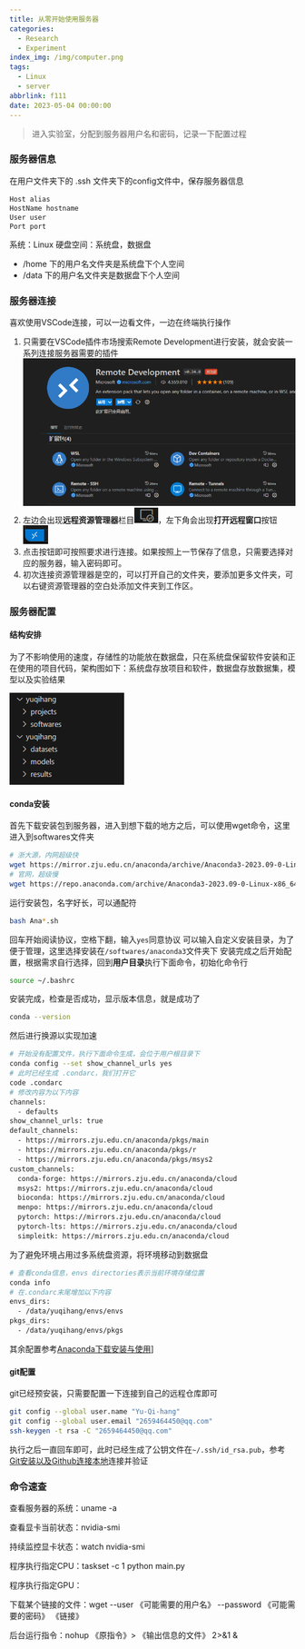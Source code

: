 ```yaml
---
title: 从零开始使用服务器
categories:
  - Research
  - Experiment
index_img: /img/computer.png
tags:
  - Linux
  - server
abbrlink: f111
date: 2023-05-04 00:00:00
---
```


> 进入实验室，分配到服务器用户名和密码，记录一下配置过程



### 服务器信息

在用户文件夹下的 .ssh 文件夹下的config文件中，保存服务器信息

    Host alias
    HostName hostname
    User user
    Port port

系统：Linux
硬盘空间：系统盘，数据盘

- /home 下的用户名文件夹是系统盘下个人空间
- /data 下的用户名文件夹是数据盘下个人空间



### 服务器连接

喜欢使用VSCode连接，可以一边看文件，一边在终端执行操作

1. 只需要在VSCode插件市场搜索Remote Development进行安装，就会安装一系列连接服务器需要的插件![image.png](../../../../image/server/plugin.png)
2. 左边会出现**远程资源管理器**栏目![image.png](../../../../image/server/source.png)，左下角会出现**打开远程窗口**按钮![image.png](../../../../image/server/remote.png)
3. 点击按钮即可按照要求进行连接。如果按照上一节保存了信息，只需要选择对应的服务器，输入密码即可。
4. 初次连接资源管理器是空的，可以打开自己的文件夹，要添加更多文件夹，可以右键资源管理器的空白处添加文件夹到工作区。 

### 服务器配置



#### 结构安排

为了不影响使用的速度，存储性的功能放在数据盘，只在系统盘保留软件安装和正在使用的项目代码，架构图如下：系统盘存放项目和软件，数据盘存放数据集，模型以及实验结果

![image.png](../../../../image/server/tree.png) 

#### conda安装

首先下载安装包到服务器，进入到想下载的地方之后，可以使用wget命令，这里进入到softwares文件夹

```bash
# 浙大源，内网超级快
wget https://mirror.zju.edu.cn/anaconda/archive/Anaconda3-2023.09-0-Linux-x86_64.sh
# 官网，超级慢
wget https://repo.anaconda.com/archive/Anaconda3-2023.09-0-Linux-x86_64.sh
```

运行安装包，名字好长，可以通配符

```bash
bash Ana*.sh
```

回车开始阅读协议，空格下翻，输入`yes`同意协议
可以输入自定义安装目录，为了便于管理，这里选择安装在`/softwares/anaconda3`文件夹下
安装完成之后开始配置，根据需求自行选择，回到**用户目录**执行下面命令，初始化命令行

```bash
source ~/.bashrc
```

安装完成，检查是否成功，显示版本信息，就是成功了

```bash
conda --version
```

然后进行换源以实现加速

```bash
# 开始没有配置文件，执行下面命令生成，会位于用户根目录下
conda config --set show_channel_urls yes
# 此时已经生成 .condarc，我们打开它
code .condarc
# 修改内容为以下内容
channels:
  - defaults
show_channel_urls: true
default_channels:
  - https://mirrors.zju.edu.cn/anaconda/pkgs/main
  - https://mirrors.zju.edu.cn/anaconda/pkgs/r
  - https://mirrors.zju.edu.cn/anaconda/pkgs/msys2
custom_channels:
  conda-forge: https://mirrors.zju.edu.cn/anaconda/cloud
  msys2: https://mirrors.zju.edu.cn/anaconda/cloud
  bioconda: https://mirrors.zju.edu.cn/anaconda/cloud
  menpo: https://mirrors.zju.edu.cn/anaconda/cloud
  pytorch: https://mirrors.zju.edu.cn/anaconda/cloud
  pytorch-lts: https://mirrors.zju.edu.cn/anaconda/cloud
  simpleitk: https://mirrors.zju.edu.cn/anaconda/cloud
```

为了避免环境占用过多系统盘资源，将环境移动到数据盘

```bash
# 查看conda信息，envs directories表示当前环境存储位置
conda info
# 在.condarc末尾增加以下内容
envs_dirs:
  - /data/yuqihang/envs/envs
pkgs_dirs:
  - /data/yuqihang/envs/pkgs
```

其余配置参考[Anaconda下载安装与使用](../../Softwares/Environment/Anaconda下载安装与使用.md)]



#### git配置

git已经预安装，只需要配置一下连接到自己的远程仓库即可

```bash
git config --global user.name "Yu-Qi-hang"
git config --global user.email "2659464450@qq.com"
ssh-keygen -t rsa -C "2659464450@qq.com"
```

执行之后一直回车即可，此时已经生成了公钥文件在`~/.ssh/id_rsa.pub`，参考[Git安装以及Github连接本地](..\Windows相关\Git安装以及Github连接本地.md)连接并验证 

### 命令速查

查看服务器的系统：uname -a

查看显卡当前状态：nvidia-smi

持续监控显卡状态：watch nvidia-smi

程序执行指定CPU：taskset -c 1 python main.py

程序执行指定GPU：

下载某个链接的文件：wget --user 《可能需要的用户名》 --password 《可能需要的密码》 《链接》

后台运行指令：nohup 《原指令》> 《输出信息的文件》 2>&1 &
